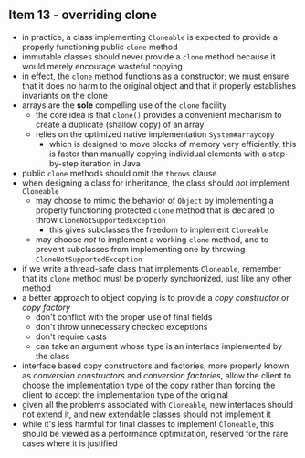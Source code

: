 ## Item 13 - overriding clone

- in practice, a class implementing `Cloneable` is expected to provide a properly
functioning public `clone` method
- immutable classes should never provide a `clone` method because it would merely
encourage wasteful copying
- in effect, the `clone` method functions as a constructor; we must ensure that it does
no harm to the original object and that it properly establishes invariants on the clone 
- arrays are the **sole** compelling use of the `clone` facility
  - the core idea is that `clone()` provides a convenient mechanism to create a duplicate (shallow copy) of an array
  - relies on the optimized native implementation `System#arraycopy`
    - which is designed to move blocks of memory very efficiently, this is faster than manually
    copying individual elements with a step-by-step iteration in Java
- public `clone` methods should omit the `throws` clause
- when designing a class for inheritance, the class should *not* implement
`Cloneable`
  - may choose to mimic the behavior of `Object` by implementing a properly functioning
  protected `clone` method that is declared to throw `CloneNotSupportedException`
    - this gives subclasses the freedom to implement `Cloneable`
  - may choose *not* to implement a working `clone` method, and to prevent
  subclasses from implementing one by throwing `CloneNotSupportedException`
- if we write a thread-safe class that implements `Cloneable`, remember that its `clone`
method must be properly synchronized, just like any other method
- a better approach to object copying is to provide a *copy constructor* or *copy factory*
  - don't conflict with the proper use of final fields 
  - don't throw unnecessary checked exceptions
  - don't require casts
  - can take an argument whose type is an interface implemented by the class
- interface based copy constructors and factories, more properly known as *conversion constructors*
and *conversion factories*, allow the client to choose the implementation type of the copy rather
than forcing the client to accept the implementation type of the original
- given all the problems associated with `Cloneable`, new interfaces should not extend it, and new extendable
classes should not implement it
- while it's less harmful for final classes to implement `Cloneable`, this should be viewed
as a performance optimization, reserved for the rare cases where it is justified
